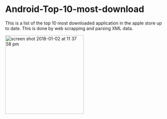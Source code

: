 # Android-Top-10-most-download

This is a list of the top 10 most downloaded application in the apple store up to date. 
This is done by web scrapping and parsing XML data.

<img width="251" alt="screen shot 2018-01-02 at 11 37 58 pm" src="https://user-images.githubusercontent.com/22203835/34512319-81679410-f016-11e7-977f-40cb9e48bdcb.png">
